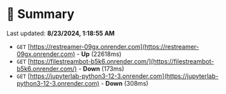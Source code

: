 # 📖 Summary
Last updated: **8/23/2024, 1:18:55 AM**

- `GET` [https://restreamer-09gx.onrender.com](https://restreamer-09gx.onrender.com) - **Up** (22618ms)
- `GET` [https://filestreambot-b5k6.onrender.com/](https://filestreambot-b5k6.onrender.com/) - **Down** (173ms)
- `GET` [https://jupyterlab-python3-12-3.onrender.com](https://jupyterlab-python3-12-3.onrender.com) - **Down** (308ms)
